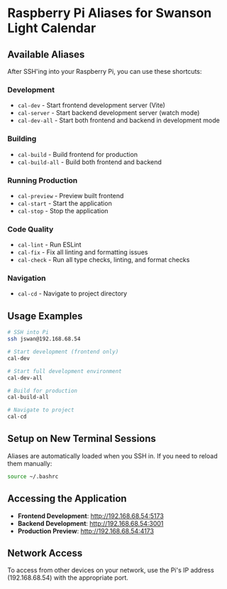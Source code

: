 # Raspberry Pi Aliases for Swanson Light Calendar

## Available Aliases

After SSH'ing into your Raspberry Pi, you can use these shortcuts:

### Development

- `cal-dev` - Start frontend development server (Vite)
- `cal-server` - Start backend development server (watch mode)
- `cal-dev-all` - Start both frontend and backend in development mode

### Building

- `cal-build` - Build frontend for production
- `cal-build-all` - Build both frontend and backend

### Running Production

- `cal-preview` - Preview built frontend
- `cal-start` - Start the application
- `cal-stop` - Stop the application

### Code Quality

- `cal-lint` - Run ESLint
- `cal-fix` - Fix all linting and formatting issues
- `cal-check` - Run all type checks, linting, and format checks

### Navigation

- `cal-cd` - Navigate to project directory

## Usage Examples

```bash
# SSH into Pi
ssh jswan@192.168.68.54

# Start development (frontend only)
cal-dev

# Start full development environment
cal-dev-all

# Build for production
cal-build-all

# Navigate to project
cal-cd
```

## Setup on New Terminal Sessions

Aliases are automatically loaded when you SSH in. If you need to reload them manually:

```bash
source ~/.bashrc
```

## Accessing the Application

- **Frontend Development**: http://192.168.68.54:5173
- **Backend Development**: http://192.168.68.54:3001
- **Production Preview**: http://192.168.68.54:4173

## Network Access

To access from other devices on your network, use the Pi's IP address (192.168.68.54) with the appropriate port.
